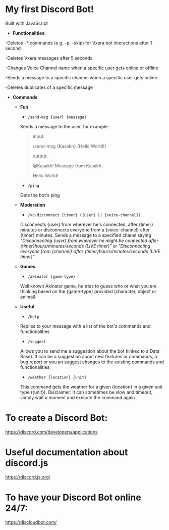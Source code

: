 # My first Discord Bot!

Built with JavaScript

- <strong>Functionalities</strong>:

-Deletes -* commands (e.g. -p, -skip) for Vxera bot interactions after 1 second

-Deletes Vxera messages after 5 seconds

-Changes Voice Channel name when a specific user gets online or offline

-Sends a message to a specific channel when a specific user gets online

-Deletes duplicates of a specific message

- <strong>Commands</strong>:

  - <strong>Fun</strong>

    - ``/send-msg {user} {message}``

    Sends a message to the user, for example:

    >input:
    >
    >/send-msg {Kasakh} {Hello World!}
    >
    >output:
    >
    >@Kasakh! Message from Kasakh:
    >
    >Hello World!
    
    - ``/ping``
    
    Gets the bot's ping

  - <strong>Moderation</strong>

    - ``/vc-disconnect {timer} ({user} || {voice-channel})``

    Disconnects {user} from wherever he's connected, after {timer} minutes or disconnects everyone from a {voice-channel} after {timer} minutes. Sends a message to a specified chanel saying _"Disconnecting {user} from wherever he might be connected after {timer}hours/minutes/seconds (LIVE timer)"_ or _"Disconnecting everyone from {channel} after {timer}hours/minutes/seconds (LIVE timer)"_
  
  - <strong>Games</strong>
                          
    - ``/akinator {game-type}``
             
    Well known Akinator game, he tries to guess who or what you are thinking based on the {game-type} provided (character, object or animal)
  
  - <strong>Useful</strong>
                           
    - ``/help``
                           
    Replies to your message with a list of the bot's commands and functionalities
    
    - ``/suggest``

    Allows you to send me a suggestion about the bot (linked to a Data Base). It can be a suggestion about new features or commands, a bug report or you an suggest changes to the existing commands and functionalities
    
    - ``/weather {location} {unit}``

    This command gets the weather for a given {location} in a given unit type ({unit}). Disclaimer: It can sometimes be slow and timeout, simply wait a moment and execute the command again

# To create a Discord Bot:

https://discord.com/developers/applications

# Useful documentation about discord.js

https://discord.js.org/

# To have your Discord Bot online 24/7:

https://discloudbot.com/
